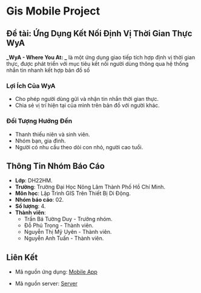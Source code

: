 # Gis Mobile Project
## Đề tài: Ứng Dụng Kết Nối Định Vị Thời Gian Thực WyA

**_WyA - Where You At: _** là một ứng dụng giao tiếp tích hợp định vị thời gian thực, được phát triển với mục tiêu kết nối người dùng thông qua hệ thống nhắn tin nhanh kết hợp bản đồ số

### Lợi Ích Của WyA
- Cho phép người dùng gửi và nhận tin nhắn thời gian thực.
- Chia sẻ vị trí hiện tại của mình trên bản đồ với người khác.

### Đối Tượng Hướng Đến
- Thanh thiếu niên và sinh viên.
- Nhóm bạn, gia đình.
- Người có nhu cầu theo dỏi con nhỏ, người cao tuổi.

## Thông Tin Nhóm Báo Cáo
- **Lớp**: DH22HM.
- **Trường**: Trường Đại Học Nông Lâm Thành Phố Hồ Chí Minh.
- **Môn học**: Lập Trình GIS Trên Thiết Bị Di Động.
- **Nhóm báo cáo**: 02.
- **Số lượng**: 4.
- **Thành viên**: 
    - Trần Bá Tường Duy - Trưởng nhóm.
    - Đỗ Phú Trọng - Thành viên.
    - Nguyễn Thị Mỹ Uyên - Thành viên.
    - Nguyễn Anh Tuấn   - Thành viên.

## Liên Kết
- Mã nguồn ứng dụng: [Mobile App](https://github.com/duy08k4/WyA_Frontend.git)

- Mã nguồn server: [Server](https://github.com/duy08k4/WyA_Backend.git)
